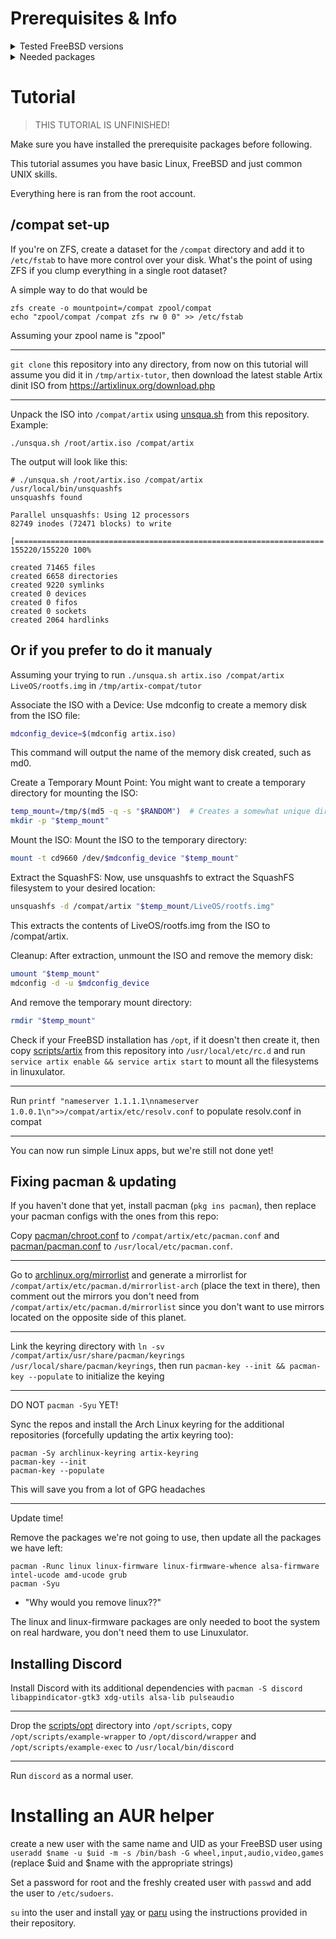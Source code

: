 # Prerequisites & Info

<details>
	<summary>Tested FreeBSD versions</summary>

- FreeBSD 14.0-RELEASE-p4
- FreeBSD 14.0-RELEASE-p5
- FreeBSD 15.0-CURRENT amd64  (By @eternalblissed)

Will work on 15, should technically work on 13.
Don't know anything about FreeBSD forks or NetBSD.
</details>

<details>
	<summary>Needed packages</summary>

 - squashfs-tools
 - pacman		(optional for managing packages without chroot)
 - pulseaudio   (optional for sound)
 - alsa-lib			(optional for sound)
 - alsa-utils		(optional for sound)
</details>


# Tutorial

> THIS TUTORIAL IS UNFINISHED!

Make sure you have installed the prerequisite packages before following.

This tutorial assumes you have basic Linux, FreeBSD and just common UNIX skills.

Everything here is ran from the root account.

## /compat set-up

If you're on ZFS, create a dataset for the `/compat` directory and add it to `/etc/fstab` to have more control over your disk. What's the point of using ZFS if you clump everything in a single root dataset?

A simple way to do that would be 

```
zfs create -o mountpoint=/compat zpool/compat
echo "zpool/compat /compat zfs rw 0 0" >> /etc/fstab
```
Assuming your zpool name is "zpool"

---
`git clone` this repository into any directory, from now on this tutorial will assume you did it in `/tmp/artix-tutor`, then download the latest stable Artix dinit ISO from https://artixlinux.org/download.php

---
Unpack the ISO into `/compat/artix` using [unsqua.sh](scripts/unsqua.sh) from this repository. Example:
```
./unsqua.sh /root/artix.iso /compat/artix
```
The output will look like this:
```
# ./unsqua.sh /root/artix.iso /compat/artix
/usr/local/bin/unsquashfs
unsquashfs found

Parallel unsquashfs: Using 12 processors
82749 inodes (72471 blocks) to write

[=====================================================================|] 155220/155220 100%

created 71465 files
created 6658 directories
created 9220 symlinks
created 0 devices
created 0 fifos
created 0 sockets
created 2064 hardlinks
```
## Or if you prefer to do it manualy
Assuming your trying to run  `./unsqua.sh artix.iso /compat/artix LiveOS/rootfs.img` in `/tmp/artix-compat/tutor`

Associate the ISO with a Device:
Use mdconfig to create a memory disk from the ISO file:

```bash
mdconfig_device=$(mdconfig artix.iso)
```

This command will output the name of the memory disk created, such as md0.

Create a Temporary Mount Point:
You might want to create a temporary directory for mounting the ISO:

```bash
temp_mount=/tmp/$(md5 -q -s "$RANDOM")  # Creates a somewhat unique directory name
mkdir -p "$temp_mount"
```

Mount the ISO:
Mount the ISO to the temporary directory:

```bash
mount -t cd9660 /dev/$mdconfig_device "$temp_mount"
```

Extract the SquashFS:
Now, use unsquashfs to extract the SquashFS filesystem to your desired location:

```bash
unsquashfs -d /compat/artix "$temp_mount/LiveOS/rootfs.img"
```

This extracts the contents of LiveOS/rootfs.img from the ISO to /compat/artix.

Cleanup:
After extraction, unmount the ISO and remove the memory disk:

```bash
umount "$temp_mount"
mdconfig -d -u $mdconfig_device
```

And remove the temporary mount directory:

```bash
rmdir "$temp_mount"
```

Check if your FreeBSD installation has `/opt`, if it doesn't then create it, then copy [scripts/artix](scripts/artix) from this repository into `/usr/local/etc/rc.d` and run `service artix enable && service artix start` to mount all the filesystems in linuxulator.

---
Run `printf "nameserver 1.1.1.1\nnameserver 1.0.0.1\n">>/compat/artix/etc/resolv.conf` to populate resolv.conf in compat

---
You can now run simple Linux apps, but we're still not done yet!

## Fixing pacman & updating

If you haven't done that yet, install pacman (`pkg ins pacman`), then replace your pacman configs with the ones from this repo:

Copy [pacman/chroot.conf](pacman/chroot.conf) to `/compat/artix/etc/pacman.conf` and [pacman/pacman.conf](pacman/pacman.conf) to `/usr/local/etc/pacman.conf`.

---
Go to [archlinux.org/mirrorlist](https://archlinux.org/mirrorlist) and generate a mirrorlist for `/compat/artix/etc/pacman.d/mirrorlist-arch` (place the text in there), then comment out the mirrors you don't need from `/compat/artix/etc/pacman.d/mirrorlist` since you don't want to use mirrors located on the opposite side of this planet.

---
Link the keyring directory with `ln -sv /compat/artix/usr/share/pacman/keyrings /usr/local/share/pacman/keyrings`, then run `pacman-key --init && pacman-key --populate` to initialize the keying

---
DO NOT `pacman -Syu` YET!

Sync the repos and install the Arch Linux keyring for the additional repositories (forcefully updating the artix keyring too):
```
pacman -Sy archlinux-keyring artix-keyring
pacman-key --init
pacman-key --populate
```
This will save you from a lot of GPG headaches

---
Update time!

Remove the packages we're not going to use, then update all the packages we have left:
```
pacman -Runc linux linux-firmware linux-firmware-whence alsa-firmware intel-ucode amd-ucode grub
pacman -Syu
```
- "Why would you remove linux??"

The linux and linux-firmware packages are only needed to boot the system on real hardware, you don't need them to use Linuxulator.

## Installing Discord

Install Discord with its additional dependencies with `pacman -S discord libappindicator-gtk3 xdg-utils alsa-lib pulseaudio`

---
Drop the [scripts/opt](scripts/opt) directory into `/opt/scripts`, copy `/opt/scripts/example-wrapper` to `/opt/discord/wrapper` and `/opt/scripts/example-exec` to `/usr/local/bin/discord`

---
Run `discord` as a normal user.

# Installing an AUR helper
create a new user with the same name and UID as your FreeBSD user using `useradd $name -u $uid -m -s /bin/bash -G wheel,input,audio,video,games` (replace $uid and $name with the appropriate strings)

Set a password for root and the freshly created user with `passwd` and add the user to `/etc/sudoers`.

`su` into the user and install [yay](https://github.com/Jguer/yay) or [paru](https://github.com/Morganamilo/paru) using the instructions provided in their repository.
